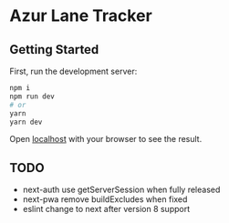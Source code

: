 # Azur Lane Tracker

## Getting Started

First, run the development server:

```bash
npm i
npm run dev
# or
yarn
yarn dev
```

Open [localhost](http://localhost:3000) with your browser to see the result.

## TODO

* next-auth use getServerSession when fully released
* next-pwa remove buildExcludes when fixed
* eslint change to next after version 8 support
